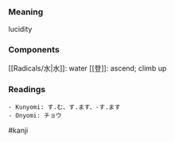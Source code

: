 ### Meaning

lucidity

### Components

[[Radicals/水|水]]: water [[登]]: ascend; climb up

### Readings

```
- Kunyomi: す.む、す.ます、-す.ます
- Onyomi: チョウ
```

#kanji